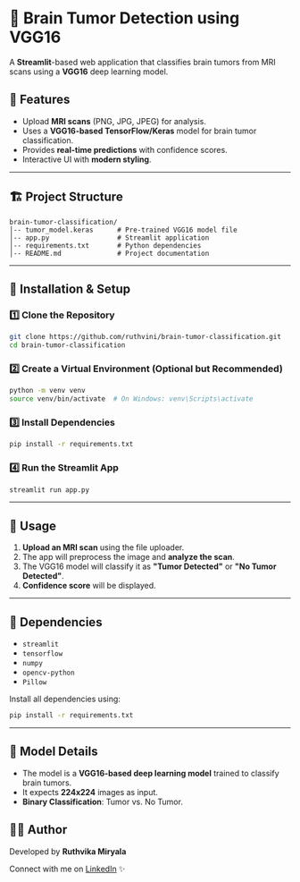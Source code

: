 # 🧠 Brain Tumor Detection using VGG16

A **Streamlit**-based web application that classifies brain tumors from MRI scans using a **VGG16** deep learning model.

## 🚀 Features
- Upload **MRI scans** (PNG, JPG, JPEG) for analysis.
- Uses a **VGG16-based TensorFlow/Keras** model for brain tumor classification.
- Provides **real-time predictions** with confidence scores.
- Interactive UI with **modern styling**.

---

## 🏗️ Project Structure
```
brain-tumor-classification/
│-- tumor_model.keras      # Pre-trained VGG16 model file
│-- app.py                 # Streamlit application
│-- requirements.txt       # Python dependencies
│-- README.md              # Project documentation
```

---

## 🔧 Installation & Setup
### 1️⃣ Clone the Repository
```bash
git clone https://github.com/ruthvini/brain-tumor-classification.git
cd brain-tumor-classification
```

### 2️⃣ Create a Virtual Environment (Optional but Recommended)
```bash
python -m venv venv
source venv/bin/activate  # On Windows: venv\Scripts\activate
```

### 3️⃣ Install Dependencies
```bash
pip install -r requirements.txt
```

### 4️⃣ Run the Streamlit App
```bash
streamlit run app.py
```

---

## 📸 Usage
1. **Upload an MRI scan** using the file uploader.
2. The app will preprocess the image and **analyze the scan**.
3. The VGG16 model will classify it as **"Tumor Detected"** or **"No Tumor Detected"**.
4. **Confidence score** will be displayed.

---

## 📜 Dependencies
- `streamlit`
- `tensorflow`
- `numpy`
- `opencv-python`
- `Pillow`

Install all dependencies using:
```bash
pip install -r requirements.txt
```

---

## 🎯 Model Details
- The model is a **VGG16-based deep learning model** trained to classify brain tumors.
- It expects **224x224** images as input.
- **Binary Classification**: Tumor vs. No Tumor.


## 👩‍💻 Author
Developed by **Ruthvika Miryala**

Connect with me on [LinkedIn](https://www.linkedin.com/in/ruthvika-miryala) ✨

